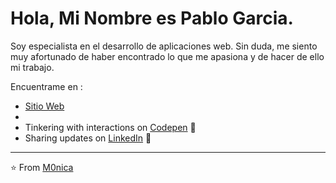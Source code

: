 # Hola, Mi Nombre es Pablo Garcia.

Soy especialista en el desarrollo de aplicaciones web. Sin duda, me siento muy afortunado de haber encontrado lo que me apasiona y de hacer de ello mi trabajo. 

Encuentrame en :
- <a href="https://pablogarciajc.com/">Sitio Web</a>
- 
- Tinkering with interactions on <a href="https://codepen.io/m0nica"> Codepen</a> 🏓
- Sharing updates on <a href="https://www.linkedin.com/in/monicampowell/">LinkedIn</a> 💼


---
⭐️ From [M0nica](https://github.com/M0nica)


<!--
**PabloGarciaJC/pablogarciajc** is a ✨ _special_ ✨ repository because its `README.md` (this file) appears on your GitHub profile.

Here are some ideas to get you started:

- 🔭 I’m currently working on ...
- 🌱 I’m currently learning ...
- 👯 I’m looking to collaborate on ...
- 🤔 I’m looking for help with ...
- 💬 Ask me about ...
- 📫 How to reach me: ...
- 😄 Pronouns: ...
- ⚡ Fun fact: ...
-->
